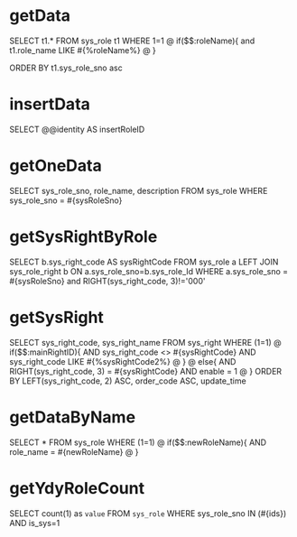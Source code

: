 getData
===
SELECT t1.* FROM sys_role t1 WHERE 1=1
@ if($$:roleName){
  	and t1.role_name LIKE #{%roleName%} 
@ }

ORDER BY  t1.sys_role_sno asc
    
   


insertData
===
SELECT @@identity AS insertRoleID
    
getOneData 
===
SELECT sys_role_sno, role_name, description FROM sys_role WHERE sys_role_sno = #{sysRoleSno}



getSysRightByRole
===
SELECT b.sys_right_code AS sysRightCode FROM sys_role a 
				LEFT JOIN sys_role_right b ON  a.sys_role_sno=b.sys_role_Id 
				WHERE a.sys_role_sno = #{sysRoleSno}
				and RIGHT(sys_right_code, 3)!='000'

	
				
getSysRight
===
SELECT sys_right_code, sys_right_name FROM sys_right WHERE (1=1)
@ if($$:mainRightID){
	AND sys_right_code <> #{sysRightCode} AND sys_right_code LIKE #{%sysRightCode2%} 
@ }
@ else{
	AND RIGHT(sys_right_code, 3) = #{sysRightCode} AND enable = 1
@ }
	ORDER BY LEFT(sys_right_code, 2) ASC, order_code ASC, update_time



getDataByName
===
SELECT * FROM sys_role WHERE (1=1)
@ if($$:newRoleName){
	AND role_name = #{newRoleName}
@ }


getYdyRoleCount
===
SELECT
  count(1) as `value`
FROM
  `sys_role`
WHERE sys_role_sno IN (#{ids}) AND is_sys=1



